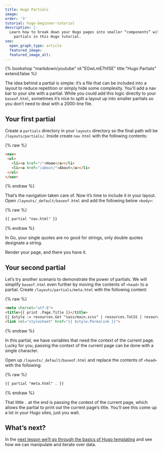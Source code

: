 ```yaml
---
title: Hugo Partials
image: 
order: '3'
tutorial: hugo-beginner-tutorial
description: |-
  Learn how to break down your Hugo pages into smaller “components” with
    partials in this Hugo tutorial.
seo:
  open_graph_type: article
  featured_image:
  featured_image_alt:
---
```


{% bookshop "markdown/youtube" id:"EGwLmE7hfSE" title:"Hugo Partials" extend:false %}

The idea behind a partial is simple: it’s a file that can be included into a layout to reduce repetition or simply hide some complexity. You’ll add a nav bar to your site with a partial. While you could add this logic directly to your `baseof.html`, sometimes it’s nice to split a layout up into smaller partials so you don’t need to deal with a 2000-line file.

## Your first partial

Create a `partials` directory in your `layouts` directory so the final path will be `/layouts/partials/`. Inside create `nav.html` with the following contents:

{% raw %}
 ```html
<nav>
  <ul>
    <li><a href="/">Home</a></li>
    <li><a href="/about/">About</a></li>
  </ul>
</nav>
```
{% endraw %}

That’s the navigation taken care of. Now it’s time to include it in your layout. Open `/layouts/_default/baseof.html` and add the following below `<body>`\:

{% raw %}
 ```html
{{ partial "nav.html" }}
```
{% endraw %}

In Go, your single quotes are no good for strings, only double quotes designate a string.

Render your page, and there you have it.

## Your second partial

Let’s try another scenario to demonstrate the power of partials. We will simplify `baseof.html` even further by moving the contents of `<head>` to a partial. Create `/layouts/partials/meta.html` with the following content:

{% raw %}
 ```html
<meta charset="utf-8">
<title>{{ print .Page.Title }}</title>
{{ $style := resources.Get "sass/main.scss" | resources.ToCSS | resources.Minify }}
<link rel="stylesheet" href="{{ $style.Permalink }}">
```
{% endraw %}

In this partial, we have variables that need the context of the current page. Lucky for you, passing the context of the current page can be done with a single character.

Open up `/layouts/_default/baseof.html` and replace the contents of `<head>` with the following:

{% raw %}
 ```html
{{ partial "meta.html" . }}
```
{% endraw %}

That little `.` at the end is passing the context of the current page, which allows the partial to print out the current page’s title. You’ll see this come up a lot in your Hugo sites, just you wait.

## What’s next?

In the [next lesson we’ll go through the basics of Hugo templating](/community/learn/hugo-beginner-tutorial/hugo-templating-basics/) and see how we can manipulate and iterate over data.
